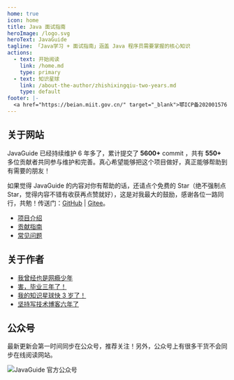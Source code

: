 ```yaml
---
home: true
icon: home
title: Java 面试指南
heroImage: /logo.svg
heroText: JavaGuide
tagline: 「Java学习 + 面试指南」涵盖 Java 程序员需要掌握的核心知识
actions:
  - text: 开始阅读
    link: /home.md
    type: primary
  - text: 知识星球
    link: /about-the-author/zhishixingqiu-two-years.md
    type: default
footer: |-
  <a href="https://beian.miit.gov.cn/" target="_blank">鄂ICP备2020015769号-1</a> | 主题: <a href="https://vuepress-theme-hope.github.io/v2/" target="_blank">VuePress Theme Hope</a>
---
```


## 关于网站

JavaGuide 已经持续维护 6 年多了，累计提交了 **5600+** commit ，共有 **550+** 多位贡献者共同参与维护和完善。真心希望能够把这个项目做好，真正能够帮助到有需要的朋友！

如果觉得 JavaGuide 的内容对你有帮助的话，还请点个免费的 Star（绝不强制点 Star，觉得内容不错有收获再点赞就好），这是对我最大的鼓励，感谢各位一路同行，共勉！传送门：[GitHub](https://github.com/Snailclimb/JavaGuide) | [Gitee](https://gitee.com/SnailClimb/JavaGuide)。

- [项目介绍](ignore/javaguide/intro.md)
- [贡献指南](ignore/javaguide/contribution-guideline.md)
- [常见问题](ignore/javaguide/faq.md)

## 关于作者

- [我曾经也是网瘾少年](./about-the-author/internet-addiction-teenager.md)
- [害，毕业三年了！](./about-the-author/my-college-life.md)
- [我的知识星球快 3 岁了！](./about-the-author/zhishixingqiu-two-years.md)
- [坚持写技术博客六年了](./about-the-author/writing-technology-blog-six-years.md)

## 公众号

最新更新会第一时间同步在公众号，推荐关注！另外，公众号上有很多干货不会同步在线阅读网站。

![JavaGuide 官方公众号](https://oss.javaguide.cn/github/javaguide/gongzhonghaoxuanchuan.png)
